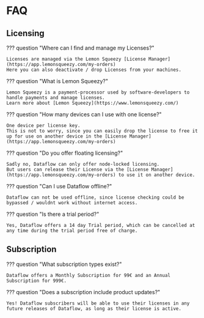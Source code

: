 # FAQ
## Licensing
??? question "Where can I find and manage my Licenses?"

    Licenses are managed via the Lemon Squeezy [License Manager](https://app.lemonsqueezy.com/my-orders)  
    Here you can also deactivate / drop Licenses from your machines.

??? question "What is Lemon Squeezy?"

    Lemon Squeezy is a payment-processor used by software-developers to handle payments and manage licenses.  
    Learn more about [Lemon Squeezy](https://www.lemonsqueezy.com/)

??? question "How many devices can I use with one license?"

    One device per license key.  
    This is not to worry, since you can easily drop the license to free it up for use on another device in the [License Manager](https://app.lemonsqueezy.com/my-orders)

??? question "Do you offer floating licensing?"

    Sadly no, Dataflow can only offer node-locked licensing.  
    But users can release their License via the [License Manager](https://app.lemonsqueezy.com/my-orders) to use it on another device.


??? question "Can I use Dataflow offline?"

    Dataflow can not be used offline, since license checking could be bypassed / wouldnt work without internet access.

??? question "Is there a trial period?"

    Yes, Dataflow offers a 14 day Trial period, which can be cancelled at any time during the trial period free of charge.

## Subscription
??? question "What subscription types exist?"

    Dataflow offers a Monthly Subscription for 99€ and an Annual Subscription for 999€.

??? question "Does a subscription include product updates?"

    Yes! Dataflow subscribers will be able to use their licenses in any future releases of Dataflow, as long as their license is active.

